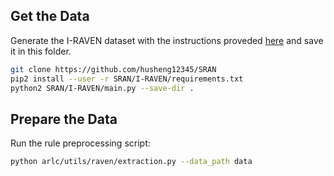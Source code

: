 ## Get the Data
Generate the I-RAVEN dataset with the instructions proveded [here](https://github.com/husheng12345/SRAN) and save it in this folder.

```bash
git clone https://github.com/husheng12345/SRAN
pip2 install --user -r SRAN/I-RAVEN/requirements.txt
python2 SRAN/I-RAVEN/main.py --save-dir .
```

## Prepare the Data

Run the rule preprocessing script:
```bash
python arlc/utils/raven/extraction.py --data_path data
```
